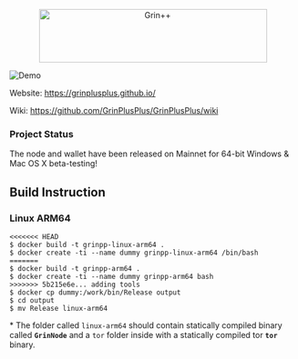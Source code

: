 <p align="center">
  <img width="400" height="94" src="https://user-images.githubusercontent.com/8020386/93075419-593ff300-f6b8-11ea-94c2-2b532d2cedbd.png" alt="Grin++">
</p>

![Demo](https://grinplusplus.github.io/screenshots/grinpp_wallet.png)

Website: https://grinplusplus.github.io/

Wiki: https://github.com/GrinPlusPlus/GrinPlusPlus/wiki

### Project Status
The node and wallet have been released on Mainnet for 64-bit Windows & Mac OS X beta-testing!

## Build Instruction

### Linux ARM64

```
<<<<<<< HEAD
$ docker build -t grinpp-linux-arm64 .
$ docker create -ti --name dummy grinpp-linux-arm64 /bin/bash
=======
$ docker build -t grinpp-arm64 .
$ docker create -ti --name dummy grinpp-arm64 bash
>>>>>>> 5b215e6e... adding tools
$ docker cp dummy:/work/bin/Release output
$ cd output
$ mv Release linux-arm64
```

\* The folder called `linux-arm64` should contain statically compiled binary called **`GrinNode`** and a `tor` folder inside with a statically compiled tor **`tor`** binary.